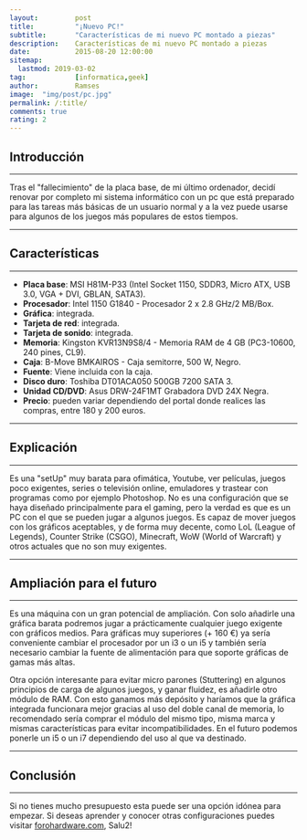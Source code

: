```yaml
---
layout:     	post
title:      	"¡Nuevo PC!"
subtitle:   	"Características de mi nuevo PC montado a piezas"
description:	Características de mi nuevo PC montado a piezas
date:       	2015-08-20 12:00:00
sitemap:
  lastmod: 2019-03-02
tag:			[informatica,geek]
author:     	Ramses
image: 	"img/post/pc.jpg"
permalink: /:title/
comments: true
rating: 2
---
```

<h2 class="section-heading">Introducción</h2>
<hr />
<p>Tras el "fallecimiento" de la placa base, de mi último ordenador, decidí renovar por completo mi sistema informático con un pc que está preparado para las tareas más básicas de un usuario normal y a la vez puede usarse para algunos de los juegos más populares de estos tiempos.</p>
<hr />
<h2 class="section-heading">Características</h2>
<hr />
  <ul class="ulposts">
    <li><strong>Placa base</strong>: MSI H81M-P33 (Intel Socket 1150, SDDR3, Micro ATX, USB 3.0, VGA + DVI, GBLAN, SATA3).</li>
    <li><strong>Procesador</strong>: Intel 1150 G1840 - Procesador 2 x 2.8 GHz/2 MB/Box.</li>
    <li><strong>Gráfica</strong>: integrada.</li>
    <li><strong>Tarjeta de red</strong>: integrada.</li>
    <li><strong>Tarjeta de sonido</strong>: integrada.</li>
    <li><strong>Memoria</strong>: Kingston KVR13N9S8/4 - Memoria RAM de 4 GB (PC3-10600, 240 pines, CL9).</li>
    <li><strong>Caja</strong>: B-Move BMKAIROS - Caja semitorre, 500 W, Negro.</li>
    <li><strong>Fuente</strong>: Viene incluida con la caja.</li>
    <li><strong>Disco duro</strong>: Toshiba DT01ACA050 500GB 7200 SATA 3.</li>
    <li><strong>Unidad CD/DVD</strong>: Asus DRW-24F1MT Grabadora DVD 24X Negra.</li>
    <li><strong>Precio</strong>: pueden variar dependiendo del portal donde realices las compras, entre 180 y 200 euros.</li>
  </ul>
<hr />
<h2 class="section-heading">Explicación</h2>
<hr />
<p>Es una "setUp" muy barata para ofimática, Youtube, ver películas, juegos poco exigentes, series o televisión online, emuladores y trastear con programas como por ejemplo Photoshop. No es una configuración que se haya diseñado principalmente para el gaming, pero la verdad es que es un PC con el que se pueden jugar a algunos juegos. Es capaz de mover juegos con los gráficos aceptables, y de forma muy decente, como LoL (League of Legends), Counter Strike (CSGO), Minecraft, WoW (World of Warcraft) y otros actuales que no son muy exigentes.</p>
<hr />
<h2 class="section-heading">Ampliación para el futuro</h2>
<hr />
<p>Es una máquina con un gran potencial de ampliación. Con solo añadirle una gráfica barata podremos jugar a prácticamente cualquier juego exigente con gráficos medios. Para gráficas muy superiores (+ 160 €) ya sería conveniente cambiar el procesador por un i3 o un i5 y también sería necesario cambiar la fuente de alimentación para que soporte gráficas de gamas más altas.</p>
<p>Otra opción interesante para evitar micro parones (Stuttering) en algunos principios de carga de algunos juegos, y ganar fluidez, es añadirle otro módulo de RAM. Con esto ganamos más depósito y haríamos que la gráfica integrada funcionara mejor gracias al uso del doble canal de memoria, lo recomendado sería comprar el módulo del mismo tipo, misma marca y mismas características para evitar incompatibilidades. En el futuro podemos ponerle un i5 o un i7 dependiendo del uso al que va destinado.</p>
<hr />
<h2 class="section-heading">Conclusión</h2>
<hr />
<p>Si no tienes mucho presupuesto esta puede ser una opción idónea para empezar. Si deseas aprender y conocer otras configuraciones puedes visitar <a href="http://forohardware.com" title="¡Visita Foro Hardware!" target="_blank">forohardware.com</a>, Salu2!</p>
